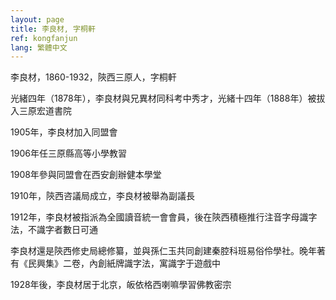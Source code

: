```yaml
---
layout: page
title: 李良材, 字桐軒
ref: kongfanjun
lang: 繁體中文
---
```


李良材，1860-1932，陝西三原人，字桐軒

光緒四年（1878年），李良材與兄異材同科考中秀才，光緒十四年（1888年）被拔入三原宏道書院

1905年，李良材加入同盟會

1906年任三原縣高等小學教習

1908年參與同盟會在西安創辦健本學堂

1910年，陝西咨議局成立，李良材被舉為副議長

1912年，李良材被指派為全國讀音統一會會員，後在陝西積極推行注音字母識字法，不識字者數日可通

李良材還是陝西修史局總修纂，並與孫仁玉共同創建秦腔科班易俗伶學社。晚年著有《民興集》二卷，內創紙牌識字法，寓識字于遊戲中

1928年後，李良材居于北京，皈依格西喇嘛學習佛教密宗
